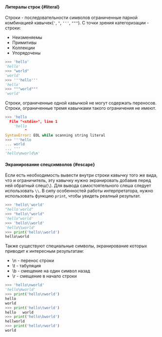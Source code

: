 <!-- Local IspellDict: ru -->

#### Литералы строк {#literal}

Строки - последовательности символов ограниченные парной комбинацией кавычек(`'`, `"`, `'''`, `"""`).
С точки зрения категоризации - строки:

* Неизменяемы
* Примитивы
* Коллекции
* Упорядочены

```python
>>> 'hello'
'hello'
>>> "world"
'world'
>>> '''hello'''
'hello'
>>> """world"""
'world'
```

Строки, ограниченные одной кавычкой не могут содержать переносов. Строки, ограниченные тремя кавычками такого ограничения не имеют.
```python
>>> 'hello
  File "<stdin>", line 1
    'hello
         ^
SyntaxError: EOL while scanning string literal
>>> '''hello
... world
... '''
'hello\nworld\n'
```


#### Экранирование спецсимволов {#escape}

Если есть необходимость вывести внутри строки кавычку того же вида, что и ограничитель, эту кавычку нужно экранировать добавив перед ней обратный слеш(`\`). Для вывода самостоятельного слеша следует использовать `\\`. В силу особенностей работы интерпретатора, нужно использовать функцию `print`, чтобы увидеть реалный результат.

```python
>>> 'hello\'world'
"hello'world"
>>> "hello\"world"
'hello"world'
>>> 'hello\\world'
'hello\\world'
>>> print('hello\\world')
hello\world
```

Также существуют специальные символы, экранирование которых приводит к интересным результатам:

* \n - перенос строки
* \t - табуляция
* \b - смещение на один символ назад
* \r - смещение в начало строки

```python
>>> 'hello\nworld'
'hello\nworld'
>>> print('hello\nworld')
hello
world
>>> print('hello\tworld')
hello	world
>>> print('hello\bworld')
hellworld
>>> print('hello\rworld')
world
```
